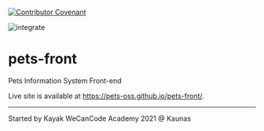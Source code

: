 [![Contributor Covenant](https://img.shields.io/badge/Contributor%20Covenant-v2.0%20adopted-ff69b4.svg)](CODE_OF_CONDUCT.md)

![integrate](https://github.com/pets-oss/pets-front/workflows/integrate/badge.svg)

# pets-front

Pets Information System Front-end

Live site is available at https://pets-oss.github.io/pets-front/.

---
Started by Kayak WeCanCode Academy 2021 @ Kaunas
